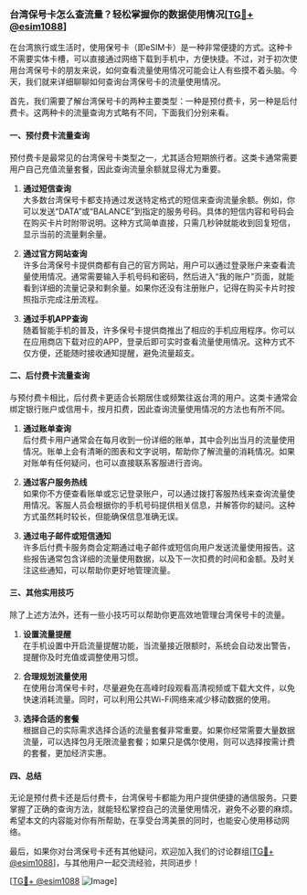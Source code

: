 ### 台湾保号卡怎么查流量？轻松掌握你的数据使用情况[[TG💪+ @esim1088](https://t.me/s/esim1088)]

在台湾旅行或生活时，使用保号卡（即eSIM卡）是一种非常便捷的方式。这种卡不需要实体卡槽，可以直接通过网络下载到手机中，方便快捷。不过，对于初次使用台湾保号卡的朋友来说，如何查看流量使用情况可能会让人有些摸不着头脑。今天，我们就来详细聊聊如何查询台湾保号卡的流量使用情况。

首先，我们需要了解台湾保号卡的两种主要类型：一种是预付费卡，另一种是后付费卡。这两种卡的流量查询方式略有不同，下面我们分别来看。

#### **一、预付费卡流量查询**

预付费卡是最常见的台湾保号卡类型之一，尤其适合短期旅行者。这类卡通常需要用户自己充值流量套餐，因此查询流量余额就显得尤为重要。

1. **通过短信查询**  
   大多数台湾保号卡都支持通过发送特定格式的短信来查询流量余额。例如，你可以发送“DATA”或“BALANCE”到指定的服务号码。具体的短信内容和号码会在购买卡片时附带说明。这种方式简单直接，只需几秒钟就能收到回复短信，显示当前的流量剩余量。

2. **通过官方网站查询**  
   许多台湾保号卡提供商都有自己的官方网站，用户可以通过登录账户来查看流量使用情况。通常需要输入手机号码和密码，然后进入“我的账户”页面，就能看到详细的流量记录和剩余量。如果你还没有注册账户，记得在购买卡片时按照指示完成注册流程。

3. **通过手机APP查询**  
   随着智能手机的普及，许多保号卡提供商推出了相应的手机应用程序。你可以在应用商店下载对应的APP，登录后即可实时查看流量使用情况。这种方式不仅方便，还能随时接收通知提醒，避免流量超支。

#### **二、后付费卡流量查询**

与预付费卡相比，后付费卡更适合长期居住或频繁往返台湾的用户。这类卡通常会绑定银行账户或信用卡，按月扣费，因此查询流量使用情况的方法也有所不同。

1. **通过账单查询**  
   后付费卡用户通常会在每月收到一份详细的账单，其中会列出当月的流量使用情况。账单上会有清晰的图表和文字说明，帮助你了解流量的消耗情况。如果对账单有任何疑问，也可以直接联系客服进行咨询。

2. **通过客户服务热线**  
   如果你不方便查看账单或忘记登录账户，可以通过拨打客服热线来查询流量使用情况。客服人员会根据你的手机号码提供相关信息，并解答你的疑问。这种方式虽然耗时较长，但能确保信息准确无误。

3. **通过电子邮件或短信通知**  
   许多后付费卡服务商会定期通过电子邮件或短信向用户发送流量使用报告。这些报告通常包含详细的流量使用数据，以及下一次扣费的时间和金额。及时关注这些通知，可以帮助你更好地管理流量。

#### **三、其他实用技巧**

除了上述方法外，还有一些小技巧可以帮助你更高效地管理台湾保号卡的流量。

1. **设置流量提醒**  
   在手机设置中开启流量提醒功能，当流量接近限额时，系统会自动发出警告，提醒你及时充值或调整使用习惯。

2. **合理规划流量使用**  
   在使用台湾保号卡时，尽量避免在高峰时段观看高清视频或下载大文件，以免快速消耗流量。同时，可以利用公共Wi-Fi网络来减少移动数据的使用。

3. **选择合适的套餐**  
   根据自己的实际需求选择合适的流量套餐非常重要。如果你经常需要大量数据流量，可以选择包月无限流量套餐；如果只是偶尔使用，则可以选择按需计费的套餐，更加经济实惠。

#### **四、总结**

无论是预付费卡还是后付费卡，台湾保号卡都能为用户提供便捷的通信服务。只要掌握了正确的查询方法，就能轻松掌控自己的流量使用情况，避免不必要的麻烦。希望本文的内容能对你有所帮助，在享受台湾美景的同时，也能安心使用移动网络。

最后，如果你对台湾保号卡还有其他疑问，欢迎加入我们的讨论群组[[TG💪+ @esim1088](https://t.me/s/esim1088)]，与其他用户一起交流经验，共同进步！

[[TG💪+ @esim1088](https://t.me/s/esim1088) ![Image](https://i.postimg.cc/4NQfJmqS/Snipaste-2025-05-13-00-14-12.png)]